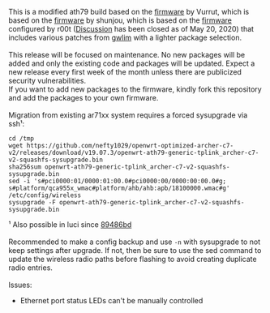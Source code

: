 This is a modified ath79 build based on the [firmware](https://github.com/vurrut/openwrt-optimized-archer-c7-v2) by Vurrut, which is based on the [firmware](https://github.com/shunjou/openwrt-optimized-archer-c7-v2) by shunjou, which is based on the [firmware](https://github.com/infinitnet/lede-ar71xx-optimized-archer-c7-v2) configured by r00t ([Discussion](https://forum.openwrt.org/t/1382) has been closed as of May 20, 2020) that includes various patches from [gwlim](https://github.com/gwlim/mips74k-ar71xx-lede-patch) with a lighter package selection.
\
\
This release will be focused on maintenance. No new packages will be added and only the existing code and packages will be updated. 
Expect a new release every first week of the month unless there are publicized security vulnerabilities.
\
If you want to add new packages to the firmware, kindly fork this repository and add the packages to your own firmware.
\
\
Migration from existing ar71xx system requires a forced sysupgrade via ssh¹:
```
cd /tmp
wget https://github.com/nefty1029/openwrt-optimized-archer-c7-v2/releases/download/v19.07.3/openwrt-ath79-generic-tplink_archer-c7-v2-squashfs-sysupgrade.bin
sha256sum openwrt-ath79-generic-tplink_archer-c7-v2-squashfs-sysupgrade.bin
sed -i 's#pci0000:01/0000:01:00.0#pci0000:00/0000:00:00.0#g; s#platform/qca955x_wmac#platform/ahb/ahb:apb/18100000.wmac#g' /etc/config/wireless
sysupgrade -F openwrt-ath79-generic-tplink_archer-c7-v2-squashfs-sysupgrade.bin
```
¹ Also possible in luci since [89486bd](https://github.com/openwrt/luci/pull/2075)
\
\
Recommended to make a config backup and use `-n` with sysupgrade to not keep settings after upgrade. If not, then be sure to use the sed command to update the wireless radio paths before flashing to avoid creating duplicate radio entries.
\
\
Issues:
- Ethernet port status LEDs can't be manually controlled
